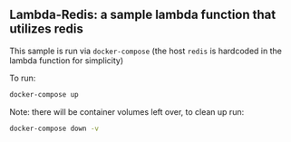 ## Lambda-Redis: a sample lambda function that utilizes redis

This sample is run via `docker-compose` (the host `redis` is hardcoded in the lambda function for simplicity)

To run:

```sh
docker-compose up

```

Note: there will be container volumes left over, to clean up run:

```sh
docker-compose down -v
```


